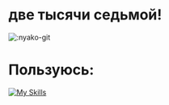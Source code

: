 # две тысячи седьмой!

![:nyako-git](https://count.getloli.com/get/@:EmoTilt?theme=asoul)

# Пользуюсь:
[![My Skills](https://skillicons.dev/icons?i=arch,ts,js,react,cs,java)](https://skillicons.dev)
